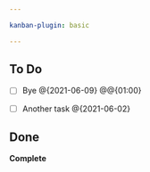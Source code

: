 ```yaml
---

kanban-plugin: basic

---
```


## To Do

- [ ] Bye @{2021-06-09} @@{01:00}
- [ ] Another task @{2021-06-02}


## Done

**Complete**


